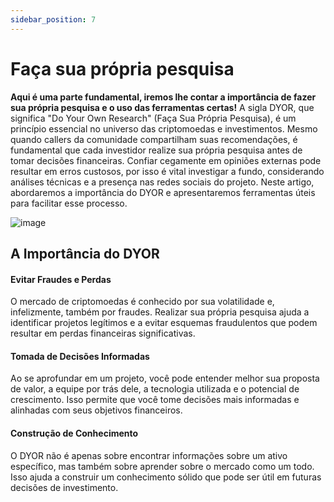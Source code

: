 ```yaml
---
sidebar_position: 7
---
```


# Faça sua própria pesquisa

**Aqui é uma parte fundamental, iremos lhe contar a importância de fazer sua própria pesquisa e o uso das ferramentas certas!**
A sigla DYOR, que significa "Do Your Own Research" (Faça Sua Própria Pesquisa), é um princípio essencial no universo das criptomoedas e investimentos. Mesmo quando callers da comunidade compartilham suas recomendações, é fundamental que cada investidor realize sua própria pesquisa antes de tomar decisões financeiras. Confiar cegamente em opiniões externas pode resultar em erros custosos, por isso é vital investigar a fundo, considerando análises técnicas e a presença nas redes sociais do projeto. Neste artigo, abordaremos a importância do DYOR e apresentaremos ferramentas úteis para facilitar esse processo.

![image](https://github.com/user-attachments/assets/0b840c5b-33e1-4736-8fb3-d9d7a8732f69)

## A Importância do DYOR

#### Evitar Fraudes e Perdas

O mercado de criptomoedas é conhecido por sua volatilidade e, infelizmente, também por fraudes. Realizar sua própria pesquisa ajuda a identificar projetos legítimos e a evitar esquemas fraudulentos que podem resultar em perdas financeiras significativas.

#### Tomada de Decisões Informadas

Ao se aprofundar em um projeto, você pode entender melhor sua proposta de valor, a equipe por trás dele, a tecnologia utilizada e o potencial de crescimento. Isso permite que você tome decisões mais informadas e alinhadas com seus objetivos financeiros.

#### Construção de Conhecimento

O DYOR não é apenas sobre encontrar informações sobre um ativo específico, mas também sobre aprender sobre o mercado como um todo. Isso ajuda a construir um conhecimento sólido que pode ser útil em futuras decisões de investimento.
